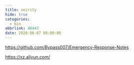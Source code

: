 ```yaml
---
title: seirity
hide: true
categories:
  - bin
abbrlink: 48443
date: 2020-06-07 00:00:00
---
```



https://github.com/Bypass007/Emergency-Response-Notes

https://xz.aliyun.com/